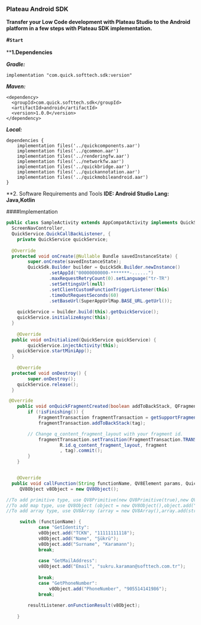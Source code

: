 ### Plateau Android SDK

**Transfer your Low Code development with Plateau Studio to the Android platform in a few steps with Plateau SDK implementation.**

**#`Start`**

****1.Dependencies**　

***Gradle:***

    implementation "com.quick.softtech.sdk:version"

 ***Maven:***

    <dependency>
      <groupId>com.quick.softtech.sdk</groupId>
      <artifactId>android</artifactId>
      <version>1.0.0</version>
    </dependency>

***Local:***

    dependencies {
    	implementation files('../quickcomponents.aar')
    	implementation files('../qcommon.aar')
    	implementation files('../renderingfw.aar')
    	implementation files('../networkfw.aar')
    	implementation files('../quickbridge.aar')
    	implementation files('../quickannotation.aar')
    	implementation files('../quickmobileandroid.aar')
    }

**2. Software Requirements and Tools
**IDE: Android Studio  Lang: Java,Kotlin**

####Implementation
```java
public class SampleActivity extends AppCompatActivity implements QuickService.AsyncInitialListener,  
  ScreenNavController,  
  QuickService.QuickCallBackListener, {  
    private QuickService quickService;  
  
  @Override  
  protected void onCreate(@Nullable Bundle savedInstanceState) {  
        super.onCreate(savedInstanceState);  
		QuickSdk.Builder builder = QuickSdk.Builder.newInstance()  
                .setAppId("00000000000-*******-......")  
                .maxRequestRetryCount(0).setLanguage("tr-TR")  
                .setSettingsUrl(null)  
                .setClientCustomFunctionTriggerListener(this)  
                .timeOutRequestSeconds(60)  
                .setBaseUrl(SuperAppUrlMap.BASE_URL.getUrl());  
  
	quickService = builder.build(this).getQuickService();  
	quickService.initializeAsync(this);  
  }  
  
    @Override  
  public void onInitialized(QuickService quickService) {  
        quickService.injectActivity(this);  
	quickService.startMiniApp();  
  }  
  
    @Override  
  protected void onDestroy() {  
        super.onDestroy();  
 	quickService.release();  
  }

 @Override
    public void onQuickFragmentCreated(boolean addToBackStack, QFragment fragment, String tag) {
        if (!isFinishing()) {
            FragmentTransaction fragmentTransaction = getSupportFragmentManager().beginTransaction();
            fragmentTransaction.addToBackStack(tag);

	    // Change q_content_fragment_layout with your fragment id.
            fragmentTransaction.setTransition(FragmentTransaction.TRANSIT_FRAGMENT_OPEN).add(
                    R.id.q_content_fragment_layout, fragment
                    , tag).commit();
        }
    }


    @Override  
  public void callFunction(String functionName, QV8Element params, QuickService.FunctionCallBackListener resultListener) {  
     QV8Object v8Object = new QV8Object();

//To add primitive type, use QV8Primitive(new QV8Primitive(true),new QV8Primitive(2),new QV8Primitive("string")).
//To add map type, use QV8Object (object = new QV8Object(),object.add("key",string|boolean,integer,float,QV8Primitive,QV8Array,QV8Object)).
//To add array type, use QV8Array (array = new QV8Array(),array.add(string|boolean,integer,float,QV8Primitive,QV8Array,QV8Object)).

     switch (functionName) {  
            case "GetIdentity":  
            v8Object.add("TCKN", "11111111118");  
            v8Object.add("Name", "Şükrü");  
            v8Object.add("Surname", "Karamann");  
            break; 
            
            case "GetMailAddress":  
            v8Object.add("Email", "sukru.karaman@softtech.com.tr");  
            
            break;  
            case "GetPhoneNumber":  
                v8Object.add("PhoneNumber", "905514141986");  
            break;  
	
        resultListener.onFunctionResult(v8Object);  
      
    }








